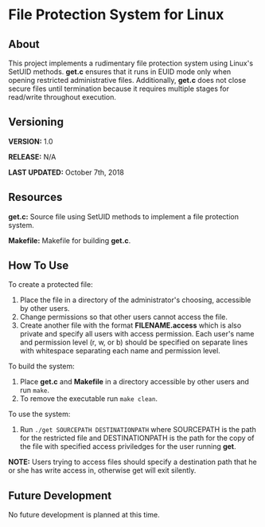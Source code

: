 # File Protection System for Linux

## About

This project implements a rudimentary file protection system using Linux's SetUID methods. **get.c** ensures that it runs in EUID mode only when opening restricted administrative files. Additionally, **get.c** does not close secure files until termination because it requires multiple stages for read/write throughout execution. 

## Versioning

**VERSION:** 1.0

**RELEASE:** N/A

**LAST UPDATED:** October 7th, 2018

## Resources

**get.c:** Source file using SetUID methods to implement a file protection system.

**Makefile:** Makefile for building **get.c**.

## How To Use

To create a protected file:
1. Place the file in a directory of the administrator's choosing, accessible by other users.
2. Change permissions so that other users cannot access the file.
3. Create another file with the format **FILENAME.access** which is also private and specify all users with access permission. Each user's name and permission level (r, w, or b) should be specified on separate lines with whitespace separating each name and permission level.

To build the system:
1. Place **get.c** and **Makefile** in a directory accessible by other users and run `make`.
2. To remove the executable run `make clean`.

To use the system:
1. Run `./get SOURCEPATH DESTINATIONPATH` where SOURCEPATH is the path for the restricted file and DESTINATIONPATH is the path for the copy of the file with specified access priviledges for the user running **get**.

**NOTE:** Users trying to access files should specify a destination path that he or she has write access in, otherwise get will exit silently.

## Future Development

No future development is planned at this time.